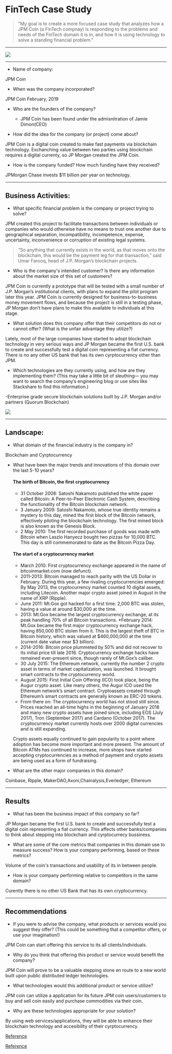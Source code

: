 # FinTech Case Study

> "My goal is to create a more focused case study that analyzes how a JPM Coin (a FinTech compnay) is responding to the problems and needs of the FinTech domain it is in, and how it is using technology to solve a standing financial problem."
---
![](https://www.adweek.com/wp-content/uploads/2019/02/jpm-coin-content-2019.png)

---

* Name of company: 

JPM Coin

* When was the company incorporated? 

JPM Coin February, 2019

* Who are the founders of the company? 	

  * JPM Coin has been found under the admisnitration of Jamie Dimon(CEO)

* How did the idea for the company (or project) come about? 

JPM Coin is a digital coin created to make fast payments via blockchain technology. Exchanching value between two parties using blockchain requires a digital currenty, so JP Morgan created the JPM Coin.

* How is the company funded? How much funding have they received?

JPMorgan Chase invests $11 billion per year on technology.

---

## Business Activities:

* What specific financial problem is the company or project trying to solve?

JPM created this project to facilitate transactions between individuals or companies who would otherwise have no means to trust one another due to geographical separation, incompatibility, incompetence, expense, uncertainty, inconvenience or corruption of existing legal systems. 

> “So anything that currently exists in the world, as that moves onto the blockchain, this would be the payment leg for that transaction,” said Umar Farooq, head of J.P. Morgan’s blockchain projects.


* Who is the company's intended customer?  Is there any information about the market size of this set of customers?

JPM Coin is currently a prototype that will be tested with a small number of J.P. Morgan’s institutional clients, with plans to expand the pilot program later this year. JPM Coin is currently designed for business-to-business money movement flows, and because the project is still in a testing phase, JP Morgan don’t have plans to make this available to individuals at this stage. 

* What solution does this company offer that their competitors do not or cannot offer? (What is the unfair advantage they utilize?)

Lately, most of the large companies have started to adopt blockchain technology in very serious ways and JP Morgan became the first U.S. bank to create and successfully test a digital coin representing a fiat currency. There is no any other US bank that has its own cyrptocurrency other than JPM.

* Which technologies are they currently using, and how are they implementing them? (This may take a little bit of sleuthing–– you may want to search the company’s engineering blog or use sites like Stackshare to find this information.)

-Enterprise grade secure blockchain solutions built by J.P. Morgan and/or partners (Quorum Blockchain)

![](https://securecdn.pymnts.com/wp-content/uploads/2019/02/JPMorgan-Distributed-Ledger.png)

---

## Landscape:

* What domain of the financial industry is the company in?

Blockchain and Cyrptocurrency

* What have been the major trends and innovations of this domain over the last 5-10 years?

    #### The birth of Bitcoin, the first cryptocurrency
    * 31 October 2008: Satoshi Nakamoto published the white paper called Bitcoin: A Peer-to-Peer Electronic Cash System, describing the functionality of the Bitcoin blockchain network. 
    * 3 January 2009: Satoshi Nakamoto, whose true identity remains a mystery to this day, mined the first block of the Bitcoin network, effectively piloting the blockchain technology. The first mined block is also known as the Genesis Block.
    * 2 May 2010: The first recorded purchase of goods was made with Bitcoin when Laszlo Hanyecz bought two pizzas for 10,000 BTC. This day is still commemorated to date as the Bitcoin Pizza Day. 
    #### The start of a cryptocurrency market
    * March 2010: First cryptocurrency exchange appeared in the name of bitcoinmarket.com (now defunct).
    * 2011-2013: Bitcoin managed to reach parity with the US Dollar in February. During this year, a few rivaling cryptocurrencies emerged: By May 2013, the cryptocurrency market counted 10 digital assets, including Litecoin. Another major crypto asset joined in August in the name of XRP (Ripple).
    * June 2011: Mt.Gox got hacked for a first time: 2,000 BTC was stolen, having a value at around $30,000 at the time.
    * 2013: Mt.Gox became the largest cryptocurrency exchange, at its peak handling 70% of all Bitcoin transactions.
    *February 2014: Mt.Gox became the first major cryptocurrency exchange hack, having 850,000 BTC stolen from it. This is the largest theft of BTC in Bitcoin history, which was valued at $460,000,000 at the time (current date value near $3 billion).
    * 2014-2016: Bitcoin price plummeted by 50% and did not recover to its initial price till late 2016. Cryptocurrency exchange hacks have remained ever-present since, though rarely of Mt.Gox’s caliber.
    * 30 July 2015: The Ethereum network, currently the number 2 crypto asset in terms of market capitalization, was launched. It brought smart contracts to the cryptocurrency world.
    * August 2015: First Initial Coin Offering (ICO) took place, being the Augur crypto asset. Like many others, the Augur ICO used the Ethereum network’s smart contract. Cryptoassets created through Ethereum’s smart contracts are generally known as ERC-20 tokens.
    * From there on: The cryptocurrency world has not stood still since. Prices reached an all-time highs in the beginning of January 2018 and many new crypto assets have joined since, including EOS (July 2017), Tron (September 2017) and Cardano (October 2017). The cryptocurrency market currently hosts over 2000 digital currencies and is still expanding.
    
    Crypto assets equally continued to gain popularity to a point where adoption has become more important and more present. The amount of Bitcoin ATMs has continued to increase, more shops have started accepting cryptocurrencies as a method of payment and crypto assets are being used as a form of fundraising. 

* What are the other major companies in this domain?

Coinbase, Ripple, MakerDAO,Axoni,Chainalysis,Everledger, Ethereum

---

## Results

* What has been the business impact of this company so far?

JP Morgan became the first U.S. bank to create and successfully test a digital coin representing a fiat currency. This affects other banks/companies to think about stepping into blockchain and cyrptocurrecy bussiness.

* What are some of the core metrics that companies in this domain use to measure success? How is your company performing, based on these metrics?

Volume of the coin's transactions and usability of its in between people.

* How is your company performing relative to competitors in the same domain?

Curently there is no other US Bank that has its own cryptocurrency.

---

## Recommendations

* If you were to advise the company, what products or services would you suggest they offer? (This could be something that a competitor offers, or use your imagination!)

JPM Coin can start offering this service to its all clients/individuals.

* Why do you think that offering this product or service would benefit the company?

JPM Coin will prove to be a valuable stepping stone en route to a new world built upon public distributed ledger technologies.

* What technologies would this additional product or service utilize?

JPM coin can utilize a application for its future JPM coin users/customers to buy and sell coin easily and purchase commodities via their coin.

* Why are these technologies appropriate for your solution?

By using web services/applications, they will be able to enhance their blockchain technology and accesibility of their cyrptocurrency.


[Reference](https://www.ledger.com/academy/crypto/a-brief-history-on-bitcoin-cryptocurrencies)

[Reference](https://www.jpmorgan.com/solutions/cib/news/digital-coin-payments)
